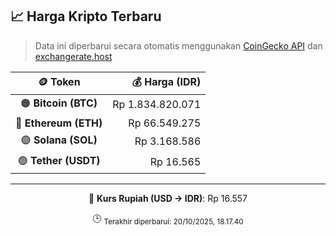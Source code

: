 

<!-- HARGA_KRIPTO -->
## 📈 Harga Kripto Terbaru

> Data ini diperbarui secara otomatis menggunakan [CoinGecko API](https://www.coingecko.com/) dan [exchangerate.host](https://exchangerate.host/)

<div align="center">

| 🪙 Token | 💰 Harga (IDR) |
|:------:|---------------:|
| 🟠 **Bitcoin (BTC)**   | Rp 1.834.820.071 |
| 🔵 **Ethereum (ETH)**  | Rp 66.549.275 |
| 🟣 **Solana (SOL)**    | Rp 3.168.586 |
| 🟢 **Tether (USDT)**   | Rp 16.565 |

---

💱 **Kurs Rupiah (USD → IDR)**: Rp 16.557

🕒 <sub>Terakhir diperbarui: 20/10/2025, 18.17.40</sub>

</div>
<!-- /HARGA_KRIPTO -->